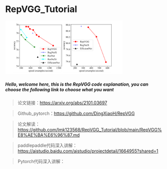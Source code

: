 # RepVGG_Tutorial

<img src="img/15.png" alt="12" style="zoom: 80%;" />

##### Hello, welcome here, this is the RepVGG code explanation, you can choose the following link to choose what you want

> 论文链接：https://arxiv.org/abs/2101.03697

> Github_pytorch：https://github.com/DingXiaoH/RepVGG

> 论文解读：https://github.com/lmk123568/RepVGG_Tutorial/blob/main/RepVGG%E8%AE%BA%E6%96%87.md

> paddlepaddle代码深入讲解：https://aistudio.baidu.com/aistudio/projectdetail/1664955?shared=1

> Pytorch代码深入讲解：
